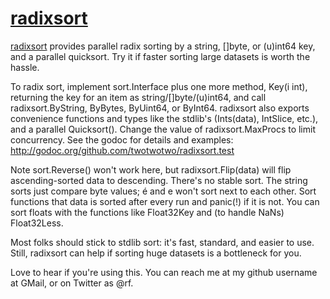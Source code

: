 # [radixsort](http://godoc.org/github.com/twotwotwo/radixsort.test)

[radixsort](http://godoc.org/github.com/twotwotwo/radixsort.test) provides
parallel radix sorting by a string, []byte, or (u)int64 key, and a parallel
quicksort.  Try it if faster sorting large datasets is worth the hassle.

To radix sort, implement sort.Interface plus one more method, Key(i int),
returning the key for an item as string/[]byte/(u)int64, and call
radixsort.ByString, ByBytes, ByUint64, or ByInt64.  radixsort also exports
convenience functions and types like the stdlib's (Ints(data), IntSlice,
etc.), and a parallel Quicksort().  Change the value of radixsort.MaxProcs
to limit concurrency.  See the godoc for details and examples:
http://godoc.org/github.com/twotwotwo/radixsort.test

Note sort.Reverse() won't work here, but radixsort.Flip(data) will flip
ascending-sorted data to descending.  There's no stable sort.  The string
sorts just compare byte values; é and e won't sort next to each other.  Sort
functions that data is sorted after every run and panic(!) if it is not. 
You can sort floats with the functions like Float32Key and (to handle NaNs)
Float32Less.

Most folks should stick to stdlib sort: it's fast, standard, and easier to
use.  Still, radixsort can help if sorting huge datasets is a bottleneck for
you.

Love to hear if you're using this. You can reach me at my github username at
GMail, or on Twitter as @rf.
